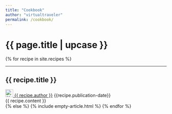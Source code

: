 ```yaml
---
title: "Cookbook" 
author: "virtualtraveler"
permalink: /cookbook/
---
```


<h1>{{ page.title | upcase }}</h1>

{% for recipe in site.recipes %}
<article>
    <hr>
    <h2 id="{{recipe.id}}">{{ recipe.title }}</h2>
    <div class="article-meta">
        <a href="{{ page.github-url }}{{ recipe.author }}" class="post-author">
        <img src="{{ page.github-url }}{{ recipe.author }}.png" class="avatar" alt="{{ recipe.author }} avatar" width="24" height="24">
        {{ recipe.author }}</a>	
        <span class="date">{{recipe.publication-date}}</span>
    </div>
    <div class="article-content">
        {{ recipe.content }}
    </div>
</article>
{% else %}
{% include empty-article.html %}
{% endfor %}